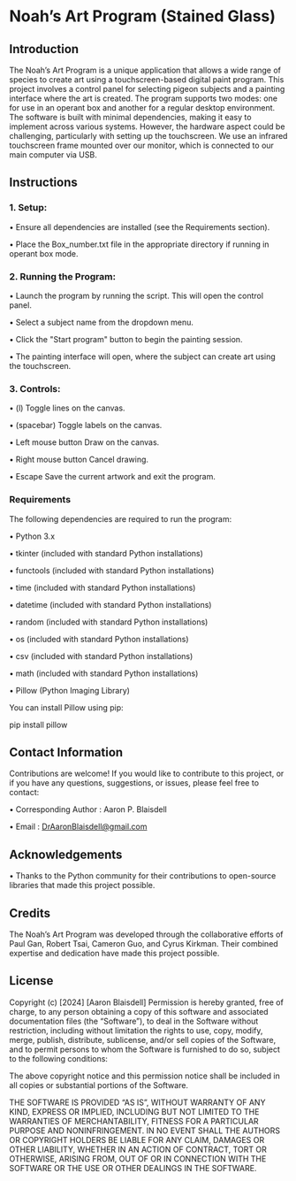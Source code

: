 # Noah’s Art Program (Stained Glass)
## Introduction
The Noah’s Art Program is a unique application that allows a wide range of species to create art using a touchscreen-based digital paint program. This project involves a control panel for selecting pigeon subjects and a painting interface where the art is created. The program supports two modes: one for use in an operant box and another for a regular desktop environment. The software is built with minimal dependencies, making it easy to implement across various systems. However, the hardware aspect could be challenging, particularly with setting up the touchscreen. We use an infrared touchscreen frame mounted over our monitor, which is connected to our main computer via USB.

## Instructions
### 1.	Setup:
•	Ensure all dependencies are installed (see the Requirements section).

•	Place the Box_number.txt file in the appropriate directory if running in operant box mode.

### 2.	Running the Program:
•	Launch the program by running the script. This will open the control panel.

•	Select a subject name from the dropdown menu.

•	Click the "Start program" button to begin the painting session.

•	The painting interface will open, where the subject can create art using the touchscreen.

### 3.	Controls:
•	(l) Toggle lines on the canvas.

•	(spacebar) Toggle labels on the canvas.

•	Left mouse button Draw on the canvas.

•	Right mouse button Cancel drawing.

•	Escape Save the current artwork and exit the program.

### Requirements
The following dependencies are required to run the program:

•	Python 3.x

•	tkinter (included with standard Python installations)

•	functools (included with standard Python installations)

•	time (included with standard Python installations)

•	datetime (included with standard Python installations)

•	random (included with standard Python installations)

•	os (included with standard Python installations)

•	csv (included with standard Python installations)

•	math (included with standard Python installations)

•	Pillow (Python Imaging Library)

You can install Pillow using pip:

pip install pillow

## Contact Information
Contributions are welcome! If you would like to contribute to this project, or if you have any questions, suggestions, or issues, please feel free to contact:

•	Corresponding Author : Aaron P. Blaisdell

•	Email : DrAaronBlaisdell@gmail.com

## Acknowledgements
•	Thanks to the Python community for their contributions to open-source libraries that made this project possible.

## Credits
The Noah’s Art Program was developed through the collaborative efforts of Paul Gan, Robert Tsai, Cameron Guo, and Cyrus Kirkman. Their combined expertise and dedication have made this project possible.

## License
Copyright (c) [2024] [Aaron Blaisdell] 
Permission is hereby granted, free of charge, to any person obtaining a copy
of this software and associated documentation files (the “Software”), to deal
in the Software without restriction, including without limitation the rights
to use, copy, modify, merge, publish, distribute, sublicense, and/or sell
copies of the Software, and to permit persons to whom the Software is
furnished to do so, subject to the following conditions:

The above copyright notice and this permission notice shall be included in all
copies or substantial portions of the Software.

THE SOFTWARE IS PROVIDED “AS IS”, WITHOUT WARRANTY OF ANY KIND, EXPRESS OR
IMPLIED, INCLUDING BUT NOT LIMITED TO THE WARRANTIES OF MERCHANTABILITY,
FITNESS FOR A PARTICULAR PURPOSE AND NONINFRINGEMENT. IN NO EVENT SHALL THE
AUTHORS OR COPYRIGHT HOLDERS BE LIABLE FOR ANY CLAIM, DAMAGES OR OTHER
LIABILITY, WHETHER IN AN ACTION OF CONTRACT, TORT OR OTHERWISE, ARISING FROM,
OUT OF OR IN CONNECTION WITH THE SOFTWARE OR THE USE OR OTHER DEALINGS IN THE SOFTWARE.
